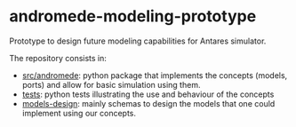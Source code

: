# andromede-modeling-prototype
Prototype to design future modeling capabilities for Antares simulator.

The repository consists in:
- [src/andromede](./src/andromede):
  python package that implements the concepts (models, ports)
  and allow for basic simulation using them.
- [tests](./tests):
  python tests illustrating the use and behaviour of the concepts
- [models-design](./models-design):
  mainly schemas to design the models that one could implement
  using our concepts.

